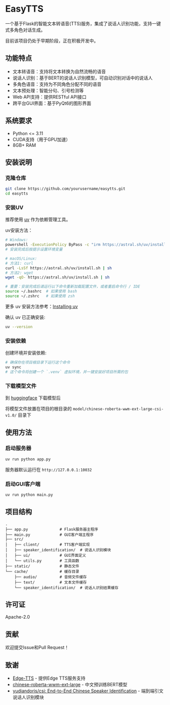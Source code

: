 # EasyTTS

一个基于Flask的智能文本转语音(TTS)服务，集成了说话人识别功能，支持一键式多角色对话生成。

目前该项目仍处于早期阶段，正在积极开发中。

## 功能特点

- 文本转语音：支持将文本转换为自然流畅的语音
- 说话人识别：基于BERT的说话人识别模型，可自动识别对话中的说话人
- 多角色语音：支持为不同角色分配不同的语音
- 文本预处理：智能分句、引号检测等
- Web API支持：提供RESTful API接口
- 跨平台GUI界面：基于PyQt6的图形界面

## 系统要求

- Python <= 3.11
- CUDA支持（用于GPU加速）
- 8GB+ RAM

## 安装说明

### 克隆仓库

```bash
git clone https://github.com/yourusername/easytts.git
cd easytts
```

### 安装UV

推荐使用 [uv](https://docs.astral.sh/uv/) 作为依赖管理工具。

uv安装方法：

```bash
# Windows:
powershell -ExecutionPolicy ByPass -c "irm https://astral.sh/uv/install.ps1 | iex"
# 安装完成后按提示设置环境变量

# macOS/Linux:
# 方法1: curl
curl -LsSf https://astral.sh/uv/install.sh | sh
# 方法2: wget
wget -qO- https://astral.sh/uv/install.sh | sh

# 重要：安装完成后请运行以下命令重新加载配置文件，或者重启命令行 / IDE
source ~/.bashrc  # 如果使用 bash
source ~/.zshrc   # 如果使用 zsh
```

更多 uv 安装方法参考：[Installing uv](https://docs.astral.sh/uv/getting-started/installation/)

确认 uv 已正确安装: 

```bash
uv --version
```

### 安装依赖

创建环境并安装依赖:

```bash
# 确保你在项目根目录下运行这个命令
uv sync
# 这个命令将创建一个 `.venv` 虚拟环境，并一键安装好项目所需的包
```

### 下载模型文件

到 [huggingface](https://huggingface.co/Warma10032/chinese-roberta-wwm-ext-large-csi-v1.0/) 下载模型后

将模型文件放置在项目的根目录的 `model/chinese-roberta-wwm-ext-large-csi-v1.0/` 目录下

## 使用方法

### 启动服务器

```bash
uv run python app.py
```

服务器默认运行在 `http://127.0.0.1:10032`

### 启动GUI客户端

```bash
uv run python main.py
```

## 项目结构

```
.
├── app.py              # Flask服务器主程序
├── main.py             # GUI客户端主程序
├── src/
│   ├── client/         # TTS客户端实现
│   ├── speaker_identification/  # 说话人识别模块
│   ├── ui/             # GUI界面定义
│   └── utils.py        # 工具函数
├── static/             # 静态文件
└── cache/              # 缓存目录
    ├── audio/          # 音频文件缓存
    ├── text/           # 文本文件缓存
    └── speaker_identification/  # 说话人识别结果缓存
```

## 许可证

Apache-2.0


## 贡献

欢迎提交Issue和Pull Request！

## 致谢

- [Edge-TTS](https://github.com/rany2/edge-tts) - 提供Edge TTS服务支持
- [chinese-roberta-wwm-ext-large](https://github.com/ymcui/Chinese-BERT-wwm) - 中文预训练BERT模型
- [yudiandoris/csi: End-to-End Chinese Speaker Identification](https://github.com/yudiandoris/csi) - 端到端引文说话人识别模块

